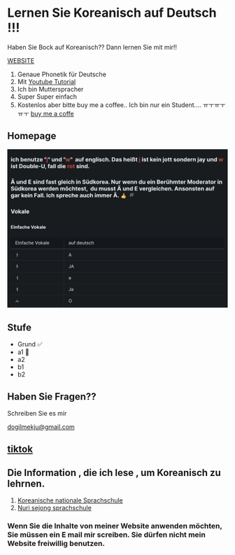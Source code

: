 # Lernen Sie Koreanisch auf Deutsch !!!

Haben Sie Bock auf Koreanisch??
Dann lernen Sie mit mir!!

[WEBSITE](https://ddiddabbu.gitbook.io/ko/grund/readme)

1. Genaue Phonetik für Deutsche
2. Mit [Youtube Tutorial](https://www.youtube.com/watch?v=KnCq8eHtBfI&ab_channel=%EB%8F%85%EC%9D%BC%EB%A7%A5%EC%A3%BC)
3. Ich bin Mutterspracher
4. Super Super einfach 
5. Kostenlos aber bitte buy me a coffee.. Ich bin nur ein Student.... ㅠㅜㅠㅜㅠㅜ 
[buy me a coffe](https://www.buymeacoffee.com/huansock)


## Homepage

![homepage](.gitbook/assets/homepage_screenshot.png "hompage")

## Stufe
- Grund ✅
- a1 👷
- a2
- b1
- b2

## Haben Sie Fragen??

Schreiben Sie es mir

dogilmekju@gmail.com

## [tiktok](https://www.tiktok.com/@dogil_mekju) 

## Die Information , die ich lese , um Koreanisch zu lehrnen.
1. [Koreanische nationale Sprachschule](https://www.korean.go.kr/)
2. [Nuri sejong sprachschule](https://nuri.iksi.or.kr/front/main/main.do?language=ko)

### Wenn Sie die Inhalte von meiner Website anwenden möchten, Sie müssen ein E mail mir screiben. Sie dürfen nicht mein Website freiwillig benutzen.
